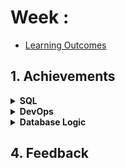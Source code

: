 # Week : 

- [Learning Outcomes](https://learn.foundersandcoders.com/course/syllabus/developer/week03-project03-server/learning-outcomes/)

## 1. Achievements

<details><summary><strong>SQL</strong></summary>


---
I had a little bit of experience working with SQL prior to this week, but the workshop and Jason's presentation really opened my mind to how it can be used efficiently. While I do think we went a bit overboard on our schema, the feedback we received and seeing other people's presentations has made it clear to me how it could be refined going forward.

I struggled a bit with the workshop, but I went over it again, and it became clearer how SQL can be used in functions to easily manipulate our tables and modify data in them.

</details>

<details><summary><strong>DevOps</strong></summary>

---
I took on a different role in our project than I usually do, and my task was to set up the project and install all the necessary packages for our backend. I wasn’t very confident since I hadn’t done this before, but I was eager to gain experience. I faced some issues with installing the packages and dependencies, which taught me the importance of planning and discussing our needs with the team before getting started.

</details>

<details><summary><strong>Database Logic</strong></summary>

---
I wrote much of the backend code, which handles the server logic and retrieves data from our database. I aimed to keep the code concise in order to maintain organization and readability. The vinyl data is fetched from our database and sent to our server.

Vinyl Data:
```ts
interface Vinyl {
  id: number;
  stock: number;
  description: string;
  price: number;
  artist: string;
  title: string;
  release_date: string;
  limited_edition: boolean;
  new_release: boolean;
  discount: number;
  on_sale: boolean;
  genre: string;
  condition: string;
  price_range: string;
  album_or_single: string;
  time_range: string;
  label: string;
}

const dbRequest = async (): Promise<Vinyl[]> => {
  const { data } = await supabase.from("vinyls").select("*");

  return data || [];
};

export default dbRequest;

```
main.ts
```ts
app.get("/vinyls", async (req: Request, res: Response) => {
  try {
    const vinyls = await dbRequest(); 
    res.status(200).json(vinyls); 
  } catch (error) {
    console.error(error);
    res.status(500).json({ message: "Error fetching vinyl data" }); 
  }
});
```
It was great to have the opportunity to implement this, as I didn’t get much chance to set up this logic in previous projects.

I also wanted to keep the logic that communicates with the backend as clean and modular as possible. My idea was to build a dynamic "fetch data" function that can be called to dynamically fetch the data we need, whether it's customer data or product data.

```ts
const fetchData = async (table: string, method: string): Promise<any> => {
  try {
    const response = await fetch(`http://localhost:3000/${table}`, {
      method: `${method}`,
      headers: {
        "Content-Type": "application/json",
      },
    });

    const data = await response.json();
    return data;
  } catch (error) {
    console.error("Error fetching data:", error);
    throw error;
  }
};

export { fetchData };
```

At the moment, this is only designed with fetching vinyl data in mind, but I'd like to expand it so it can be used for adding data and fetching customer info.

</details>





## 4. Feedback


